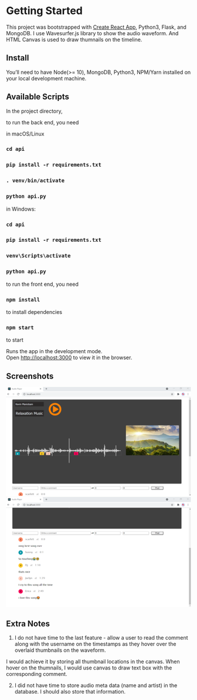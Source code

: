 # Getting Started

This project was bootstrapped with [Create React App](https://github.com/facebook/create-react-app), Python3, Flask, and MongoDB. 
I use Wavesurfer.js library to show the audio waveform. 
And HTML Canvas is used to draw thumnails on the timeline.

## Install
You’ll need to have Node(>= 10), MongoDB, Python3, NPM/Yarn installed on your local development machine.

## Available Scripts
In the project directory, 

to run the back end, you need

in macOS/Linux
### `cd api`
### `pip install -r requirements.txt`
### `. venv/bin/activate`
### `python api.py`

in Windows:
### `cd api`
### `pip install -r requirements.txt`
### `venv\Scripts\activate`
### `python api.py`

to run the front end, you need

### `npm install` 
to install dependencies

### `npm start`
to start

Runs the app in the development mode.\
Open [http://localhost:3000](http://localhost:3000) to view it in the browser.

## Screenshots
![image](https://github.com/JY-5/Audio-Player-Web-App/blob/main/Screenshots/Screenshots1.png)
![image](https://github.com/JY-5/Audio-Player-Web-App/blob/main/Screenshots/Screenshots2.png)

## Extra Notes
1. I do not have time to the last feature - allow a user to read the comment along with the username on the timestamps as they hover over the overlaid thumbnails on the waveform.

I would achieve it by storing all thumbnail locations in the canvas. When hover on the thumnails, I would use canvas to draw text box with the corresponding comment.

2. I did not have time to store audio meta data (name and artist) in the database. I should also store that information. 
